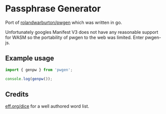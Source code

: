 # Passphrase Generator

Port of [rolandwarburton/pwgen](https://github.com/RolandWarburton/pwgen) which was written in go.

Unfortunately googles Manifest V3 does not have any reasonable support for
WASM so the portability of pwgen to the web was limited. Enter pwgen-js.

## Example usage

```js
import { genpw } from 'pwgen';

console.log(genpw());
```

## Credits

[eff.org/dice](https://www.eff.org/dice) for a well authored word list.
